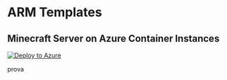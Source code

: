 # ARM Templates

## Minecraft Server on Azure Container Instances

[![Deploy to Azure](https://aka.ms/deploytoazurebutton)]()

prova